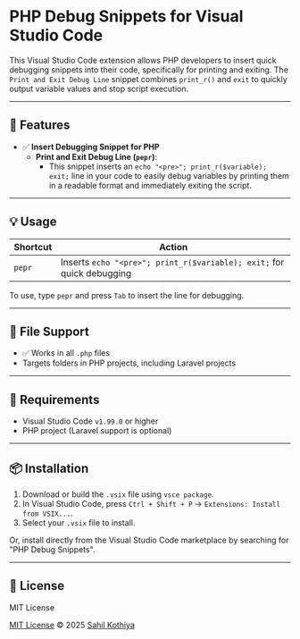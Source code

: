 # PHP Debug Snippets for Visual Studio Code

This Visual Studio Code extension allows PHP developers to insert quick debugging snippets into their code, specifically for printing and exiting. The `Print and Exit Debug Line` snippet combines `print_r()` and `exit` to quickly output variable values and stop script execution.

---

## 🚀 Features

- ✅ **Insert Debugging Snippet for PHP**
  - **Print and Exit Debug Line (`pepr`)**:
    - This snippet inserts an `echo "<pre>"; print_r($variable); exit;` line in your code to easily debug variables by printing them in a readable format and immediately exiting the script.

---

## 💡 Usage

| Shortcut | Action                                                                |
| -------- | --------------------------------------------------------------------- |
| `pepr`   | Inserts `echo "<pre>"; print_r($variable); exit;` for quick debugging |

To use, type `pepr` and press `Tab` to insert the line for debugging.

---

## 📂 File Support

- ✅ Works in all `.php` files
- Targets folders in PHP projects, including Laravel projects

---

## 🔧 Requirements

- Visual Studio Code `v1.99.0` or higher
- PHP project (Laravel support is optional)

---

## 📦 Installation

1. Download or build the `.vsix` file using `vsce package`.
2. In Visual Studio Code, press `Ctrl + Shift + P` → `Extensions: Install from VSIX...`.
3. Select your `.vsix` file to install.

Or, install directly from the Visual Studio Code marketplace by searching for "PHP Debug Snippets".

---

## 🔐 License

MIT License

[MIT License](https://github.com/akshay5330/php-debug-snippets/blob/main/LICENSE.txt) © 2025 [Sahil Kothiya](https://github.com/akshay5330)
